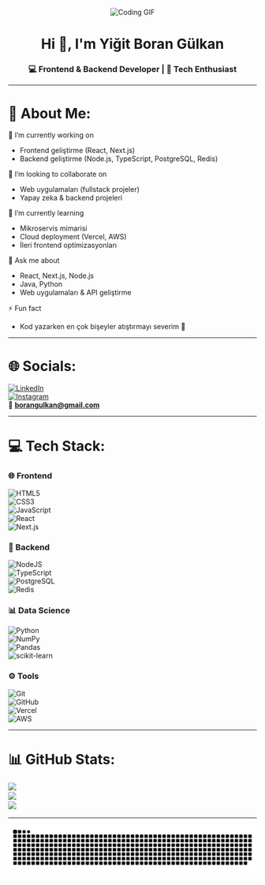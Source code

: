 <!-- Profil Banner veya GIF -->
<p align="center">
  <img src="https://media.giphy.com/media/qgQUggAC3Pfv687qPC/giphy.gif" width="600" alt="Coding GIF"/>
</p>

<h1 align="center">Hi 👋, I'm Yiğit Boran Gülkan</h1>
<h3 align="center">💻 Frontend & Backend Developer | 🚀 Tech Enthusiast</h3>

---

# 💫 About Me:
🚀 I’m currently working on  
- Frontend geliştirme (React, Next.js)  
- Backend geliştirme (Node.js, TypeScript, PostgreSQL, Redis)  

🤝 I’m looking to collaborate on  
- Web uygulamaları (fullstack projeler)  
- Yapay zeka & backend projeleri  

🌱 I’m currently learning  
- Mikroservis mimarisi  
- Cloud deployment (Vercel, AWS)  
- İleri frontend optimizasyonları  

💬 Ask me about  
- React, Next.js, Node.js  
- Java, Python  
- Web uygulamaları & API geliştirme  

⚡ Fun fact  
- Kod yazarken en çok bişeyler atıştırmayı severim 🍪 

---

# 🌐 Socials:
[![LinkedIn](https://img.shields.io/badge/LinkedIn-%230077B5.svg?logo=linkedin&logoColor=white)](https://www.linkedin.com/in/yiğit-boran-gülkan)  
[![Instagram](https://img.shields.io/badge/Instagram-%23E4405F.svg?logo=Instagram&logoColor=white)](https://www.instagram.com/borangulkan/)  
📧 **borangulkan@gmail.com**

---

# 💻 Tech Stack:

### 🌐 Frontend
![HTML5](https://img.shields.io/badge/HTML5-E34F26?style=for-the-badge&logo=html5&logoColor=white)  
![CSS3](https://img.shields.io/badge/CSS3-1572B6?style=for-the-badge&logo=css3&logoColor=white)  
![JavaScript](https://img.shields.io/badge/JavaScript-323330?style=for-the-badge&logo=javascript&logoColor=F7DF1E)  
![React](https://img.shields.io/badge/React-20232A?style=for-the-badge&logo=react&logoColor=61DAFB)  
![Next.js](https://img.shields.io/badge/Next.js-000000?style=for-the-badge&logo=nextdotjs&logoColor=white)  

### 🔧 Backend
![NodeJS](https://img.shields.io/badge/Node.js-43853D?style=for-the-badge&logo=node.js&logoColor=white)  
![TypeScript](https://img.shields.io/badge/TypeScript-007ACC?style=for-the-badge&logo=typescript&logoColor=white)  
![PostgreSQL](https://img.shields.io/badge/PostgreSQL-316192?style=for-the-badge&logo=postgresql&logoColor=white)  
![Redis](https://img.shields.io/badge/Redis-DC382D?style=for-the-badge&logo=redis&logoColor=white)  

### 📊 Data Science
![Python](https://img.shields.io/badge/Python-3776AB?style=for-the-badge&logo=python&logoColor=white)  
![NumPy](https://img.shields.io/badge/Numpy-013243?style=for-the-badge&logo=numpy&logoColor=white)  
![Pandas](https://img.shields.io/badge/Pandas-150458?style=for-the-badge&logo=pandas&logoColor=white)  
![scikit-learn](https://img.shields.io/badge/scikit--learn-F7931E?style=for-the-badge&logo=scikit-learn&logoColor=white)  

### ⚙️ Tools
![Git](https://img.shields.io/badge/Git-F05032?style=for-the-badge&logo=git&logoColor=white)  
![GitHub](https://img.shields.io/badge/GitHub-100000?style=for-the-badge&logo=github&logoColor=white)  
![Vercel](https://img.shields.io/badge/Vercel-000000?style=for-the-badge&logo=vercel&logoColor=white)  
![AWS](https://img.shields.io/badge/AWS-232F3E?style=for-the-badge&logo=amazon-aws&logoColor=white)  

---

# 📊 GitHub Stats:
![](https://github-readme-stats.vercel.app/api?username=YBoran24&show_icons=true&theme=tokyonight)  
![](https://github-readme-streak-stats.herokuapp.com/?user=YBoran24&theme=tokyonight)  
![](https://github-readme-stats.vercel.app/api/top-langs/?username=YBoran24&layout=compact&theme=tokyonight)

---

<p align="center">
  <img src="https://raw.githubusercontent.com/Platane/snk/output/github-contribution-grid-snake.svg" alt="snake gif" />
</p>
